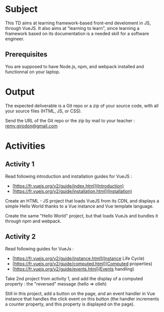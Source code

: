 # Subject

This TD aims at learning framework-based front-end develoment in JS, through VueJS.
It also aims at "learning to learn", since learning a framework based on its documentation is a needed skill for a software engineer.

## Prerequisites

You are supposed to have Node.js, npm, and webpack installed and functionnal on your laptop.

# Output

The expected deliverable is a Git repo or a zip of your source code, with all your source files (HTML, JS, or CSS).

Send the URL of the Git repo or the zip by mail to your teacher : remy.girodon@gmail.com

# Activities

## Activity 1

Read following introduction and installation guides for VueJS :
- [https://fr.vuejs.org/v2/guide/index.html](Introduction)
- [https://fr.vuejs.org/v2/guide/installation.html](Installation)

Create an HTML - JS project that loads VueJS from its CDN, and displays a simple Hello World thanks to a Vue instance and Vue template language. 

Create the same "Hello World" project, but that loads VueJs and bundles it through npm and webpack.

## Activity 2

Read following guides for VueJs :
- [https://fr.vuejs.org/v2/guide/instance.html](Instance Life Cycle)
- [https://fr.vuejs.org/v2/guide/computed.html](Computed properties)
- [https://fr.vuejs.org/v2/guide/events.html](Events handling)

Take 2nd project from activity 1, and add the display of a computed property : the "reversed" message (hello => olleh)

Still in this project, add a button on the page, and an event handler in Vue instance that handles the click event on this button (the handler increments a counter property, and this property is displayed on the page).